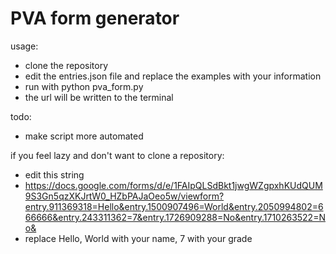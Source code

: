 # PVA form generator
usage:
* clone the repository
* edit the entries.json file and replace the examples with your information
* run with python pva_form.py
* the url will be written to the terminal

todo:
* make script more automated

if you feel lazy and don't want to clone a repository:
* edit this string
* https://docs.google.com/forms/d/e/1FAIpQLSdBkt1jwgWZgpxhKUdQUM9S3Gn5qzXKJrtW0_HZbPAJaOeo5w/viewform?entry.911369318=Hello&entry.1500907496=World&entry.2050994802=666666&entry.243311362=7&entry.1726909288=No&entry.1710263522=No&
* replace Hello, World with your name, 7 with your grade
